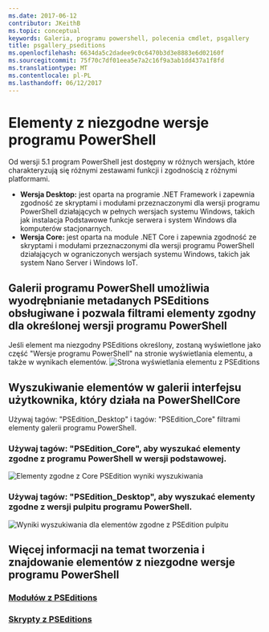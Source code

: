 ```yaml
---
ms.date: 2017-06-12
contributor: JKeithB
ms.topic: conceptual
keywords: Galeria, programu powershell, polecenia cmdlet, psgallery
title: psgallery_pseditions
ms.openlocfilehash: 6634da5c2dadee9c0c6470b3d3e8883e6d02160f
ms.sourcegitcommit: 75f70c7df01eea5e7a2c16f9a3ab1dd437a1f8fd
ms.translationtype: MT
ms.contentlocale: pl-PL
ms.lasthandoff: 06/12/2017
---
```

# <a name="items-with-compatible-powershell-editions"></a>Elementy z niezgodne wersje programu PowerShell
Od wersji 5.1 program PowerShell jest dostępny w różnych wersjach, które charakteryzują się różnymi zestawami funkcji i zgodnością z różnymi platformami.

- **Wersja Desktop:** jest oparta na programie .NET Framework i zapewnia zgodność ze skryptami i modułami przeznaczonymi dla wersji programu PowerShell działających w pełnych wersjach systemu Windows, takich jak instalacja Podstawowe funkcje serwera i system Windows dla komputerów stacjonarnych.
- **Wersja Core:** jest oparta na module .NET Core i zapewnia zgodność ze skryptami i modułami przeznaczonymi dla wersji programu PowerShell działających w ograniczonych wersjach systemu Windows, takich jak system Nano Server i Windows IoT.

## <a name="powershell-gallery-extracts-supported-pseditions-metadata-and-allows-you-to-filters-the-items-compatible-for-specific-powershell-editions"></a>Galerii programu PowerShell umożliwia wyodrębnianie metadanych PSEditions obsługiwane i pozwala filtrami elementy zgodny dla określonej wersji programu PowerShell

Jeśli element ma niezgodny PSEditions określony, zostaną wyświetlone jako część "Wersje programu PowerShell" na stronie wyświetlania elementu, a także w wynikach elementów.
![Strona wyświetlania elementu z PSEditions](Images/ItemDisplayPageWithPSEditions.PNG)

## <a name="search-for-items-in-the-gallery-ui-which-works-on-powershellcore"></a>Wyszukiwanie elementów w galerii interfejsu użytkownika, który działa na PowerShellCore
Używaj tagów: "PSEdition_Desktop" i tagów: "PSEdition_Core" filtrami elementy galerii programu PowerShell.

### <a name="use-tagspseditioncore-to-search-items-compatible-with-powershell-core-edition"></a>Używaj tagów: "PSEdition_Core", aby wyszukać elementy zgodne z programu PowerShell w wersji podstawowej.
![Elementy zgodne z Core PSEdition wyniki wyszukiwania](Images/SearchResultsWithPSEditions.PNG)

### <a name="use-tagspseditiondesktop-to-search-items-compatible-with-powershell-desktop-edition"></a>Używaj tagów: "PSEdition_Desktop", aby wyszukać elementy zgodne z wersji pulpitu programu PowerShell.
![Wyniki wyszukiwania dla elementów zgodne z PSEdition pulpitu](Images/SearchResultsWithPSEdition_Desktop.PNG)

## <a name="more-details-on-authoring-and-finding-the-items-with-compatible-powershell-editions"></a>Więcej informacji na temat tworzenia i znajdowanie elementów z niezgodne wersje programu PowerShell
### <a name="modules-with-pseditionspsgetmodulemodulewithpseditionsupportmd"></a>[Modułów z PSEditions](../psget/module/modulewithpseditionsupport.md)
### <a name="scripts-with-pseditionspsgetscriptscriptwithpseditionsupportmd"></a>[Skrypty z PSEditions](../psget/script/scriptwithpseditionsupport.md)

